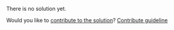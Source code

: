 
There is no solution yet.

Would you like to [contribute to the solution](https://github.com/BFEdev/BFE.dev-solutions/blob/main/question/null-vs-undefined_en.md)? [Contribute guideline](https://github.com/BFEdev/BFE.dev-solutions#how-to-contribute)
